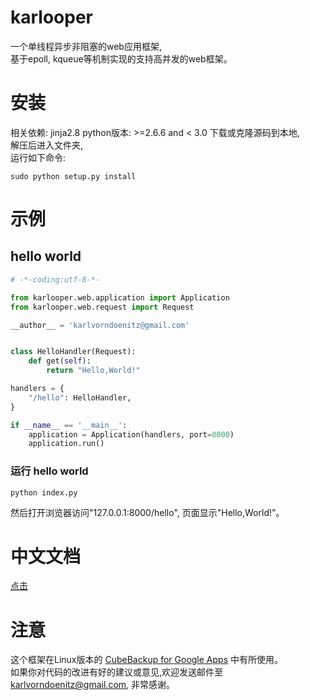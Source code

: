 # karlooper
一个单线程异步非阻塞的web应用框架,  
基于epoll, kqueue等机制实现的支持高并发的web框架。

# 安装
相关依赖: jinja2.8
python版本: >=2.6.6 and < 3.0
下载或克隆源码到本地,  
解压后进入文件夹,  
运行如下命令:  

    sudo python setup.py install  

# 示例
## hello world
```python
# -*-coding:utf-8-*-

from karlooper.web.application import Application
from karlooper.web.request import Request

__author__ = 'karlvorndoenitz@gmail.com'


class HelloHandler(Request):
    def get(self):
        return "Hello,World!"

handlers = {
    "/hello": HelloHandler,
}

if __name__ == '__main__':
    application = Application(handlers, port=8000)
    application.run()

```
### 运行 hello world
    python index.py
然后打开浏览器访问"127.0.0.1:8000/hello", 页面显示"Hello,World!"。

# 中文文档
[点击](https://github.com/karldoenitz/karlooper/blob/master/documentations/document.md)

# 注意
这个框架在Linux版本的 [CubeBackup for Google Apps](http://www.cubebackup.com) 中有所使用。   
如果你对代码的改进有好的建议或意见,欢迎发送邮件至 karlvorndoenitz@gmail.com, 非常感谢。   
